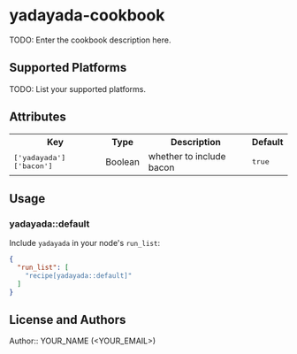 # yadayada-cookbook

TODO: Enter the cookbook description here.

## Supported Platforms

TODO: List your supported platforms.

## Attributes

<table>
  <tr>
    <th>Key</th>
    <th>Type</th>
    <th>Description</th>
    <th>Default</th>
  </tr>
  <tr>
    <td><tt>['yadayada']['bacon']</tt></td>
    <td>Boolean</td>
    <td>whether to include bacon</td>
    <td><tt>true</tt></td>
  </tr>
</table>

## Usage

### yadayada::default

Include `yadayada` in your node's `run_list`:

```json
{
  "run_list": [
    "recipe[yadayada::default]"
  ]
}
```

## License and Authors

Author:: YOUR_NAME (<YOUR_EMAIL>)
